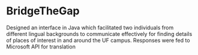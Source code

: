 # BridgeTheGap
Designed an interface in Java which facilitated two individuals from different lingual backgrounds to communicate effectively for finding details of places of interest in and around the UF campus. Responses were fed to Microsoft API for translation
